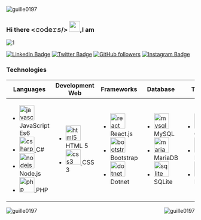 <!-- **Guille0197/Guille0197** is a ✨ _special_ ✨ repository because its `README.md` (this file) appears on your GitHub profile. -->

<!-- Count Visitors-->
<p align="left"> <img src="https://komarev.com/ghpvc/?username=guille0197&label=Profile%20views&color=0e75b6&style=flat" alt="guille0197" /> </p>

<!-- Title & Banner -->
### Hi there <𝚌𝚘𝚍𝚎𝚛𝚜/> <img src="https://github.com/TheDudeThatCode/TheDudeThatCode/blob/master/Assets/Hi.gif" width="29px">,I am 
![1](https://res.cloudinary.com/guillermo/image/upload/v1605152855/BannerGithubGuille0197_zgcgh4.png)

<!-- Social Media-->
[![Linkedin Badge](https://img.shields.io/badge/-Guillermo%20Navarro-blue?style=social&logo=Linkedin&logoColor=blue&link=https://bit.ly/368gxcL/)](https://bit.ly/368gxcL/)
[![Twitter Badge](http://img.shields.io/badge/-@gan01_97-1ca0f1?style=social&logo=twitter&logoColor=blue&link=https://twitter.com/gan01_97)](https://twitter.com/gan01_97) 
[![GitHub followers](https://img.shields.io/github/followers/VedantKhairnar?label=Follow&style=social)](https://github.com/Guille0197/?tab=follow)
[![Instagram Badge](https://img.shields.io/badge/-gan01_97-blue?style=social&logo=Instagram&link=https://www.instagram.com/gan01_97/)](https://www.instagram.com/gan01_97/) 

<!-- Technology table -->
### Technologies
<table>
    <thead>
        <tr align="center">
            <th>Languages</th>
            <th>Development Web</th>
          	<th>Frameworks</th>
            <th>Database</th>
            <th>Tools</th>
        </tr>
    </thead>
    <tbody>
        <tr>
            <td>
                <ul>
                    <li>
                        <a href="https://developer.mozilla.org/en-US/docs/Web/JavaScript" target="_blank"> <img
                                src="https://devicons.github.io/devicon/devicon.git/icons/javascript/javascript-original.svg"
                                alt="javascript" width="40" height="40" /> </a>
                        <label>JavaScript Es6</label>
                    </li>
                    <li>
                        </a> <a href="https://www.w3schools.com/cs/" target="_blank"> <img
                                src="https://devicons.github.io/devicon/devicon.git/icons/csharp/csharp-original.svg"
                                alt="csharp" width="40" height="40" /> </a>
                        <label>C#</label>
                    </li>
                    <li>
                        <a href="https://nodejs.org" target="_blank"> <img
                                src="https://devicons.github.io/devicon/devicon.git/icons/nodejs/nodejs-original-wordmark.svg"
                                alt="nodejs" width="40" height="40" /> </a>
                        <label>Node.js</label>
                    </li>
                    <li>
                        <a href="https://www.php.net" target="_blank"> <img
                                src="https://devicons.github.io/devicon/devicon.git/icons/php/php-original.svg"
                                alt="php" width="40" height="40" /> </a>
                        <label>PHP</label>
                    </li>
                </ul>
            </td>
            <td>
                <ul>
                    <li>
                        <a href="https://www.w3.org/html/" target="_blank"> <img
                                src="https://devicons.github.io/devicon/devicon.git/icons/html5/html5-original-wordmark.svg"
                                alt="html5" width="40" height="40" /> </a>
                        <label>HTML 5</label>
                    </li>
                    <li>
                        <a href="https://www.w3schools.com/css/" target="_blank"> <img
                                src="https://devicons.github.io/devicon/devicon.git/icons/css3/css3-original-wordmark.svg"
                                alt="css3" width="40" height="40" /> </a>
                        <label>CSS 3</label>
                    </li>
                </ul>
            </td>
            <td>
                <ul>
                    <li>
                        <a href="https://reactjs.org/" target="_blank"> <img
                                src="https://devicons.github.io/devicon/devicon.git/icons/react/react-original-wordmark.svg"
                                alt="react" width="40" height="40" /> </a>
                        <label>React.js</label>
                    </li>
                    <li>
                        <a href="https://getbootstrap.com" target="_blank"> <img
                                src="https://devicons.github.io/devicon/devicon.git/icons/bootstrap/bootstrap-plain.svg"
                                alt="bootstrap" width="40" height="40" /> </a>
                        <label>Bootstrap</label>
                    </li>
                    <li>
                        <a href="https://dotnet.microsoft.com/" target="_blank"> <img
                                src="https://devicons.github.io/devicon/devicon.git/icons/dot-net/dot-net-original-wordmark.svg"
                                alt="dotnet" width="40" height="40" /> </a>
                        <label>Dotnet</label>
                    </li>
                </ul>
            </td>
            <td>
                <ul>
                    <li>
                        <a href="https://www.mysql.com/" target="_blank"> <img
                                src="https://devicons.github.io/devicon/devicon.git/icons/mysql/mysql-original-wordmark.svg"
                                alt="mysql" width="40" height="40" /> </a>
                        <label>MySQL</label>
                    </li>
                    <li>
                        <a href="https://mariadb.org/" target="_blank"> <img
                                src="https://www.vectorlogo.zone/logos/mariadb/mariadb-icon.svg" alt="mariadb"
                                width="40" height="40" />
                        </a>
                        <label>MariaDB</label>
                    </li>
                    <li>
                        <a href="https://www.sqlite.org/" target="_blank"> <img
                                src="https://www.vectorlogo.zone/logos/sqlite/sqlite-icon.svg" alt="sqlite" width="40"
                                height="40" />
                        </a>
                        <label>SQLite</label>
                    </li>
                </ul>
            </td>
            <td>
                <ul>
                    <li>
                        <a href="https://git-scm.com/" target="_blank"> <img
                                src="https://www.vectorlogo.zone/logos/git-scm/git-scm-icon.svg" alt="git" width="40"
                                height="40" />
                        </a>
                        <label>Git</label>
                    </li>
                    <li>
                        <a href="https://www.docker.com/" target="_blank"> <img
                                src="https://devicons.github.io/devicon/devicon.git/icons/docker/docker-original-wordmark.svg"
                                alt="docker" width="40" height="40" /> </a>
                        <label>Docker</label>
                    </li>
                    <li>
                        <a href="https://www.linux.org/" target="_blank"> <img
                                src="https://devicons.github.io/devicon/devicon.git/icons/linux/linux-original.svg"
                                alt="linux" width="40" height="40" /> </a>
                        <label>Linux</label>
                    </li>
                </ul>
            </td>
        </tr>
    </tbody>
</table>


<!-- Chart -->
<div align="center"><img align="left" src="https://github-readme-stats.vercel.app/api/top-langs?username=guille0197&show_icons=true&locale=en&layout=compact" alt="guille0197" />
<img align="right" src="https://github-readme-stats.vercel.app/api?username=guille0197&show_icons=true&locale=en" alt="guille0197" /></div>
